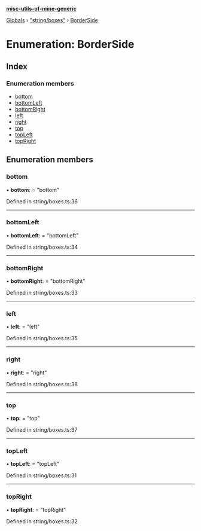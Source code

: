 **[misc-utils-of-mine-generic](../README.md)**

[Globals](../globals.md) › ["string/boxes"](../modules/_string_boxes_.md) › [BorderSide](_string_boxes_.borderside.md)

# Enumeration: BorderSide

## Index

### Enumeration members

* [bottom](_string_boxes_.borderside.md#bottom)
* [bottomLeft](_string_boxes_.borderside.md#bottomleft)
* [bottomRight](_string_boxes_.borderside.md#bottomright)
* [left](_string_boxes_.borderside.md#left)
* [right](_string_boxes_.borderside.md#right)
* [top](_string_boxes_.borderside.md#top)
* [topLeft](_string_boxes_.borderside.md#topleft)
* [topRight](_string_boxes_.borderside.md#topright)

## Enumeration members

###  bottom

• **bottom**: = "bottom"

Defined in string/boxes.ts:36

___

###  bottomLeft

• **bottomLeft**: = "bottomLeft"

Defined in string/boxes.ts:34

___

###  bottomRight

• **bottomRight**: = "bottomRight"

Defined in string/boxes.ts:33

___

###  left

• **left**: = "left"

Defined in string/boxes.ts:35

___

###  right

• **right**: = "right"

Defined in string/boxes.ts:38

___

###  top

• **top**: = "top"

Defined in string/boxes.ts:37

___

###  topLeft

• **topLeft**: = "topLeft"

Defined in string/boxes.ts:31

___

###  topRight

• **topRight**: = "topRight"

Defined in string/boxes.ts:32